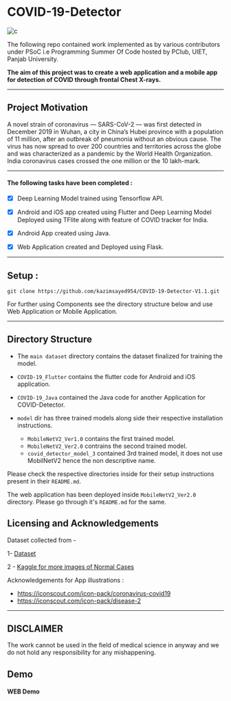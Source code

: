 # COVID-19-Detector

![c](https://user-images.githubusercontent.com/44340485/91125475-725c1200-e6bf-11ea-8d2b-a030f44ddc70.jpg)


The following repo contained work implemented as by various contributors under PSoC i.e Programming Summer Of Code hosted by PClub, UIET, Panjab University.

**The aim of this project was to create a web application and a mobile app for detection of COVID through frontal Chest X-rays.**

---


## Project Motivation

A novel strain of coronavirus — SARS-CoV-2 — was first detected in December 2019 in Wuhan, a city in China’s Hubei province with a population of 11 million, after an outbreak of pneumonia without an obvious cause. The virus has now spread to over 200 countries and territories across the globe and was characterized as a pandemic by the World Health Organization. India coronavirus cases crossed the one million or the 10 lakh-mark.

---

#### The following tasks have been completed :

- [x] Deep Learning Model trained using Tensorflow API.
- [x] Android and iOS app created using Flutter and Deep Learning Model Deployed using TFlite along with feature of COVID tracker for India.
- [x] Android App created using Java.
- [x] Web Application created and Deployed using Flask.


---

## Setup : 

    git clone https://github.com/kazimsayed954/COVID-19-Detector-V1.1.git


For further using Components see the directory structure below and use Web Application or Mobile Application.

---
## Directory Structure

- The `main dataset` directory contains the dataset finalized for training the model.
- `COVID-19_Flutter` contains the flutter code for Android and iOS application.
- `COVID-19_Java` contained the Java code for another Application for COVID-Detector.

- `model` dir has three trained models along side their respective installation instructions.
    - `MobileNetV2_Ver1.0` contains the first trained model.
    - `MobileNetV2_Ver2.0` contrains the second trained model.
    - `covid_detector_model_3` contained 3rd trained model, it does not use MobilNetV2 hence the non descriptive name.


Please check the respective directories inside for their setup instructions present in their `README.md`.

The web application has been deployed inside `MobileNetV2_Ver2.0` directory. Please go through it's `README.md` for the same.



## Licensing and Acknowledgements

Dataset collected from -

1- [Dataset](https://github.com/ieee8023/covid-chestxray-dataset)

2 - [Kaggle for more images of Normal Cases](https://www.kaggle.com/paultimothymooney/chest-xray-pneumonia)


Acknowledgements for App illustrations :

 - https://iconscout.com/icon-pack/coronavirus-covid19
 - https://iconscout.com/icon-pack/disease-2

---

## DISCLAIMER 

The work cannot be used in the field of medical science in anyway and we do not hold any responsibility for any mishappening.

## Demo
#### WEB Demo

